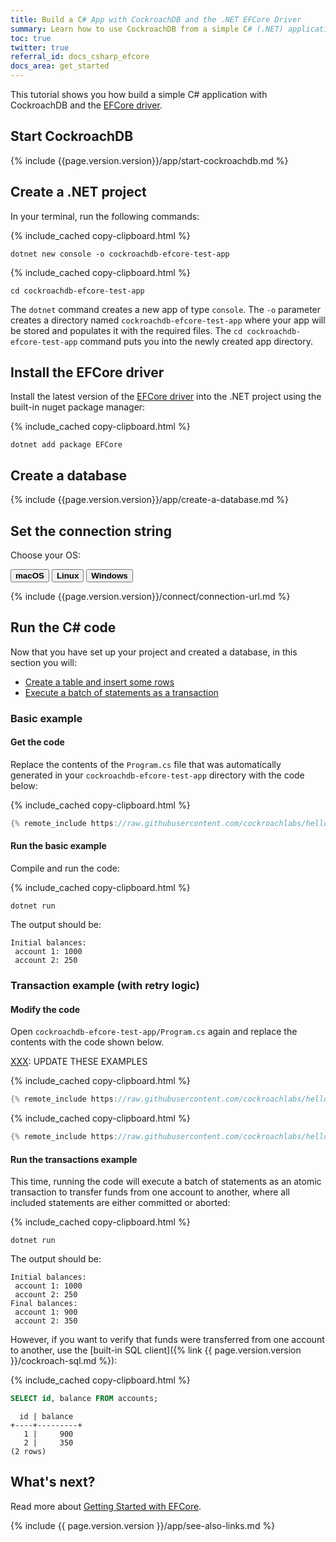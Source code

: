 ```yaml
---
title: Build a C# App with CockroachDB and the .NET EFCore Driver
summary: Learn how to use CockroachDB from a simple C# (.NET) application with EFCore.
toc: true
twitter: true
referral_id: docs_csharp_efcore
docs_area: get_started
---
```


This tutorial shows you how build a simple C# application with CockroachDB and the [EFCore driver](https://learn.microsoft.com/en-us/ef/core/).

## Start CockroachDB

{% include {{page.version.version}}/app/start-cockroachdb.md %}

## Create a .NET project

In your terminal, run the following commands:

{% include_cached copy-clipboard.html %}
~~~ shell
dotnet new console -o cockroachdb-efcore-test-app
~~~

{% include_cached copy-clipboard.html %}
~~~ shell
cd cockroachdb-efcore-test-app
~~~

The `dotnet` command creates a new app of type `console`. The `-o` parameter creates a directory named `cockroachdb-efcore-test-app` where your app will be stored and populates it with the required files. The `cd cockroachdb-efcore-test-app` command puts you into the newly created app directory.

## Install the EFCore driver

Install the latest version of the [EFCore driver](https://www.nuget.org/packages/EFCore/) into the .NET project using the built-in nuget package manager:

{% include_cached copy-clipboard.html %}
~~~ shell
dotnet add package EFCore
~~~

## Create a database

{% include {{page.version.version}}/app/create-a-database.md %}

## Set the connection string

Choose your OS:

<div class="filters clearfix">
    <button class="filter-button page-level" data-scope="mac"><strong>macOS</strong></button>
    <button class="filter-button page-level" data-scope="linux"><strong>Linux</strong></button>
    <button class="filter-button page-level" data-scope="windows"><strong>Windows</strong></button>
</div>

{% include {{page.version.version}}/connect/connection-url.md %}

## Run the C# code

Now that you have set up your project and created a database, in this section you will:

- [Create a table and insert some rows](#basic-example)
- [Execute a batch of statements as a transaction](#transaction-example-with-retry-logic)

### Basic example

#### Get the code

Replace the contents of the `Program.cs` file that was automatically generated in your `cockroachdb-efcore-test-app` directory with the code below:

{% include_cached copy-clipboard.html %}
~~~ c#
{% remote_include https://raw.githubusercontent.com/cockroachlabs/hello-world-csharp/main/basic.cs %}
~~~

#### Run the basic example

Compile and run the code:

{% include_cached copy-clipboard.html %}
~~~ shell
dotnet run
~~~

The output should be:

~~~
Initial balances:
 account 1: 1000
 account 2: 250
~~~

### Transaction example (with retry logic)

#### Modify the code

Open `cockroachdb-efcore-test-app/Program.cs` again and replace the contents with the code shown below.

[XXX](): UPDATE THESE EXAMPLES

<section class="filter-content" markdown="1" data-scope="local">

{% include_cached copy-clipboard.html %}
~~~ c#
{% remote_include https://raw.githubusercontent.com/cockroachlabs/hello-world-csharp/main/transaction.cs %}
~~~

</section>

<section class="filter-content" markdown="1" data-scope="cockroachcloud">

{% include_cached copy-clipboard.html %}
~~~ c#
{% remote_include https://raw.githubusercontent.com/cockroachlabs/hello-world-csharp/cockroachcloud/transaction.cs %}
~~~

</section>

#### Run the transactions example

This time, running the code will execute a batch of statements as an atomic transaction to transfer funds from one account to another, where all included statements are either committed or aborted:

{% include_cached copy-clipboard.html %}
~~~ shell
dotnet run
~~~

The output should be:

~~~
Initial balances:
 account 1: 1000
 account 2: 250
Final balances:
 account 1: 900
 account 2: 350
~~~

However, if you want to verify that funds were transferred from one account to another, use the [built-in SQL client]({% link {{ page.version.version }}/cockroach-sql.md %}):

{% include_cached copy-clipboard.html %}
~~~ sql
SELECT id, balance FROM accounts;
~~~

~~~
  id | balance
+----+---------+
   1 |     900
   2 |     350
(2 rows)
~~~

## What's next?

Read more about [Getting Started with EFCore](https://learn.microsoft.com/en-us/ef/core/get-started/overview/first-app?tabs=netcore-cli).

{% include {{ page.version.version }}/app/see-also-links.md %}

